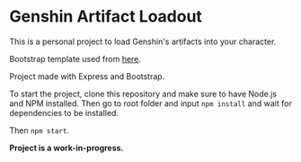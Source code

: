 # Genshin Artifact Loadout

This is a personal project to load Genshin's artifacts into your character.

Bootstrap template used from [here](https://startbootstrap.com/template/sb-admin).

Project made with Express and Bootstrap.

To start the project, clone this repository and make sure to have Node.js and NPM installed.
Then go to root folder and input `npm install` and wait for dependencies to be installed.

Then `npm start`.

**Project is a work-in-progress.**